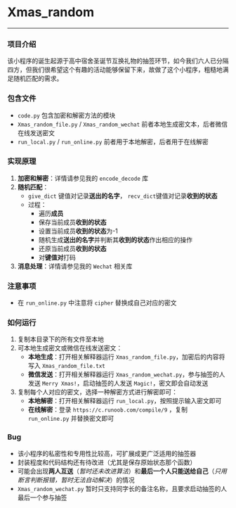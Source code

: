 # Xmas_random  

---  

### 项目介绍

该小程序的诞生起源于高中宿舍圣诞节互换礼物的抽签环节，如今我们六人已分隔四方，但我们很希望这个有趣的活动能够保留下来，故做了这个小程序，粗糙地满足随机匹配的需求。  

### 包含文件

- `code.py` 包含加密和解密方法的模块
- `Xmas_random_file.py` / `Xmas_random_wechat` 前者本地生成密文本，后者微信在线发送密文
- `run_local.py` / `run_online.py` 前者用于本地解密，后者用于在线解密

### 实现原理

1. **加密和解密**：详情请参见我的 `encode_decode` 库
2. **随机匹配**：
   - `give_dict` 键值对记录**送出的名字**， `recv_dict`键值对记录**收到的状态**  
   - 过程：
        - 遍历**成员**  
        - 保存当前成员**收到的状态**  
        - 设置当前成员**收到的状态**为-1  
        - 随机生成**送出的名字**并判断其**收到的状态**作出相应的操作  
        - 还原当前成员**收到的状态**
        - 对**键值对**打码  
3. **消息处理**：详情请参见我的 `Wechat` 相关库  

### 注意事项  

- 在 `run_online.py` 中注意将 `cipher` 替换成自己对应的密文  

### 如何运行  

1. 复制本目录下的所有文件至本地  
2. 可本地生成密文或微信在线发送密文：  
    - **本地生成**：打开相关解释器运行 `Xmas_random_file.py`，加密后的内容将写入 `Xmas_random_file.txt`  
    - **微信发送**：打开相关解释器运行 `Xmas_random_wechat.py`，参与抽签的人发送 `Merry Xmas!`，启动抽签的人发送 `Magic!`，密文即会自动发送  
3. 复制每个人对应的密文，选择一种解密方式进行解密即可：  
    - **本地解密**：打开相关解释器运行 `run_local.py`，按照提示输入密文即可  
    - **在线解密**：登录 `https://c.runoob.com/compile/9` ，复制 `run_online.py` 并替换密文即可  

### Bug

- 该小程序的私密性和专用性比较高，可扩展成更广泛适用的抽签器  
- 封装程度和代码结构还有待改进（尤其是保存原始状态那个函数）  
- 可能会出现**两人互送**（*暂时还未改进算法*）和**最后一个人只能送给自己**（*只用断言判断报错，暂时无法自动解决*）的情况  
- `Xmas_random_wechat.py` 暂时只支持同字长的备注名称，且要求启动抽签的人最后一个参与抽签  